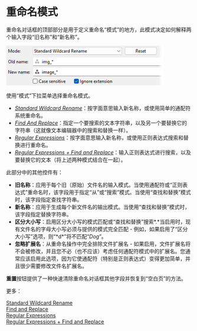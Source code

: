 # 重命名模式

重命名对话框的顶部部分是用于定义重命名“模式”的地方，此模式决定如何解释两个输入字段“旧名称”和“新名称”。

![](/Manual/images/media/13/rename_mode.png)

使用“模式”下拉菜单选择重命名模式。

- *[Standard Wildcard Rename](/Manual/file_operations/renaming_files/advanced_rename/rename_modes/standard_wildcard_rename.zh.md)*：按字面意思输入新名称，或使用简单的通配符系统重命名。
- *[Find And Replace](/Manual/file_operations/renaming_files/advanced_rename/rename_modes/find_and_replace.zh.md)*：指定一个要搜索的文本字符串，以及另一个要替换它的字符串（这就像文本编辑器中的搜索和替换一样）。
- *[Regular Expressions](/Manual/file_operations/renaming_files/advanced_rename/rename_modes/regular_expressions.zh.md)*：按字面意思输入新名称，或使用正则表达式搜索和替换进行重命名。
- *[Regular Expressions + Find and Replace](/Manual/file_operations/renaming_files/advanced_rename/rename_modes/regular_expressions_and_find_and_replace.zh.md)*：输入正则表达式进行搜索，以及要替换它的文本（将上述两种模式结合在一起）。

此部分中的其他控件有：

- **旧名称**：应用于每个旧（原始）文件名的输入模式。当使用通配符或“正则表达式”重命名时，该字段用于指定“从”或“搜索”模式。当使用“查找和替换”模式时，该字段指定查找字符串。
- **新名称**：应用于生成每个新文件名的输出模式。当使用“查找和替换”模式时，该字段指定替换字符串。
- **区分大小写**：启用区分大小写的模式匹配或“查找和替换”搜索*.*当启用时，现有文件名的字母大小写必须与提供的模式完全匹配 - 例如，如果启用了“区分大小写”选项，则“*d\*”将不匹配“*Dog*”。
- **忽略扩展名**：从重命名操作中完全排除文件扩展名 - 如果启用，文件扩展名将不会被修改，并且您不必（也不应该）考虑任何通配符模式中的扩展名。您通常应该启用此选项，因为它使通配符（特别是正则表达式）变得更加简单，并且很少需要修改文件名扩展名。

**重置**按钮提供了一种快速清除重命名对话框其他字段并恢复到“空白页”的方法。

更多：

[Standard Wildcard Rename](/Manual/file_operations/renaming_files/advanced_rename/rename_modes/standard_wildcard_rename.zh.md)  
[Find and Replace](/Manual/file_operations/renaming_files/advanced_rename/rename_modes/find_and_replace.zh.md)  
[Regular Expressions](/Manual/file_operations/renaming_files/advanced_rename/rename_modes/regular_expressions.zh.md)  
[Regular Expressions + Find and Replace](/Manual/file_operations/renaming_files/advanced_rename/rename_modes/regular_expressions_and_find_and_replace.zh.md)